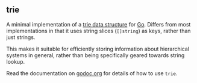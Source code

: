 trie
----

A minimal implementation of a [trie data structure][trie] for [Go][go]. Differs
from most implementations in that it uses string slices (`[]string`) as keys,
rather than just strings.

This makes it suitable for efficiently storing information about hierarchical
systems in general, rather than being specifically geared towards string lookup.

Read the documentation on [godoc.org][docs] for details of how to use `trie`.

[trie]: https://en.wikipedia.org/wiki/Trie
[go]: http://golang.org
[docs]: http://godoc.org/github.com/nickstenning/trie
